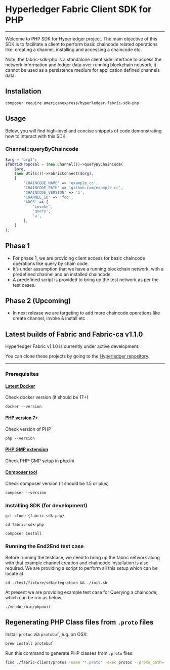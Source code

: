 # Hyperledger Fabric Client SDK for PHP
- - - - - - - - 

Welcome to PHP SDK for Hyperledger project. The main objective of this SDK is to facilitate a client to perform basic chaincode related operations like: creating a channel, installing and accessing a chaincode etc.

Note, the fabric-sdk-php is a standalone client side interface to access the network information and ledger data over running blockchain network, it cannot be used as a persistence medium for application defined channels data.

## Installation
```
composer require americanexpress/hyperledger-fabric-sdk-php
```

## Usage

Below, you will find high-level and concise snippets of code demonstrating how to interact with this SDK.

### Channel::queryByChaincode
```php
$org = 'org1';
$fabricProposal = (new Channel())->queryByChainCode(
    $org,
    (new Utils())->FabricConnect($org),
    [
        'CHAINCODE_NAME' => 'example_cc',
        'CHAINCODE_PATH' => 'github.com/example_cc',
        'CHAINCODE_VERSION' => '1',
        'CHANNEL_ID' => 'foo',
        'ARGS' => [
            'invoke',
            'query',
            'a',
        ],
    ]
);
```

## Phase 1

* For phase 1, we are providing client access for basic chaincode operations like query by chain code.
* It’s under assumption that we have a running blockchain network, with a predefined channel and an installed chaincode.
* A predefined script is provided to bring up the test network as per the test cases.



## Phase 2 (Upcoming)

* In next release we are targeting to add more chaincode operations like create channel, invoke & install etc


## Latest builds of Fabric and Fabric-ca v1.1.0

Hyperledger Fabric v1.1.0 is currently under active development.

You can clone these projects by going to the [Hyperledger repository](https://gerrit.hyperledger.org/r/#/admin/projects/).






- - - - - - -

### Prerequisites ###

#### [Latest Docker](https://docs.docker.com/engine/installation)
Check docker version (it should be 17+)

`docker --version`


#### [PHP version 7+](http://php.net/manual/en/install.php)
Check version of PHP

`php --version`


#### [PHP GMP extension](http://php.net/manual/en/gmp.installation.php)
Check PHP-GMP setup in php.ini


#### [Composer tool](https://getcomposer.org/doc/00-intro.md)
Check composer version (it should be 1.5 or plus)

`composer --version`




### Installing SDK (for development)


`git clone {fabric-sdk-php}`

`cd fabric-sdk-php`

`composer install`




### Running the End2End test case


Before running the testcase, we need to bring up the fabric network along with that example channel creation and chaincode installation is also required. We are providing a script to perform all this setup which can be locate at

`cd ./test/fixture/sdkintegration && ./init.sh`

At present we are providing example test case for Querying a chaincode, which can be run as below.

`./vendor/bin/phpunit`

## Regenerating PHP Class files from `.proto` files

Install `protoc` via `protobuf`, e.g. on OSX:
```bash
brew install protobuf
```

Run this command to generate PHP classes from `.proto` files: 
```bash
find ./fabric-client/protos -name "*.proto" -exec protoc --proto_path=./fabric-client/protos/base --php_out=./fabric-client/protos/PHP {} \;
```

